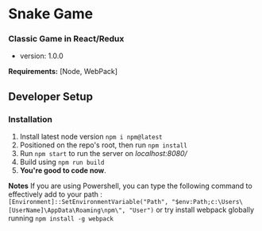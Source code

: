 # Snake Game
### Classic Game in React/Redux

- version: 1.0.0

**Requirements:**
[Node, WebPack]

## Developer Setup

### Installation
1. Install latest node version `npm i npm@latest`
2. Positioned on the repo's root, then run `npm install`
4. Run `npm start` to run the server on  *localhost:8080/*
5. Build using `npm run build`
6. **You're good to code now**.

**Notes**
If you are using Powershell, you can type the following command to effectively add to your path :
`[Environment]::SetEnvironmentVariable("Path", "$env:Path;c:\Users\[UserName]\AppData\Roaming\npm\", "User")`
or try install webpack globally running `npm install -g webpack`
